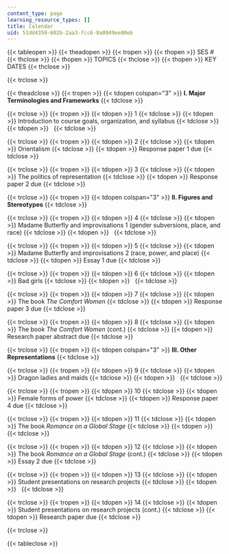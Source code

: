```yaml
---
content_type: page
learning_resource_types: []
title: Calendar
uid: 51dd4359-602b-2aa3-fcc6-8a0949ee80eb
---
```


{{< tableopen >}}
{{< theadopen >}}
{{< tropen >}}
{{< thopen >}}
SES #
{{< thclose >}}
{{< thopen >}}
TOPICS
{{< thclose >}}
{{< thopen >}}
KEY DATES
{{< thclose >}}

{{< trclose >}}

{{< theadclose >}}
{{< tropen >}}
{{< tdopen colspan="3" >}}
**I. Major Terminologies and Frameworks**
{{< tdclose >}}

{{< trclose >}}
{{< tropen >}}
{{< tdopen >}}
1
{{< tdclose >}}
{{< tdopen >}}
Introduction to course goals, organization, and syllabus
{{< tdclose >}}
{{< tdopen >}}
 
{{< tdclose >}}

{{< trclose >}}
{{< tropen >}}
{{< tdopen >}}
2
{{< tdclose >}}
{{< tdopen >}}
Orientalism
{{< tdclose >}}
{{< tdopen >}}
Response paper 1 due
{{< tdclose >}}

{{< trclose >}}
{{< tropen >}}
{{< tdopen >}}
3
{{< tdclose >}}
{{< tdopen >}}
The politics of representation
{{< tdclose >}}
{{< tdopen >}}
Response paper 2 due
{{< tdclose >}}

{{< trclose >}}
{{< tropen >}}
{{< tdopen colspan="3" >}}
**II. Figures and Stereotypes**
{{< tdclose >}}

{{< trclose >}}
{{< tropen >}}
{{< tdopen >}}
4
{{< tdclose >}}
{{< tdopen >}}
Madame Butterfly and improvisations 1 (gender subversions, place, and race)
{{< tdclose >}}
{{< tdopen >}}
 
{{< tdclose >}}

{{< trclose >}}
{{< tropen >}}
{{< tdopen >}}
5
{{< tdclose >}}
{{< tdopen >}}
Madame Butterfly and improvisations 2 (race, power, and place)
{{< tdclose >}}
{{< tdopen >}}
Essay 1 due
{{< tdclose >}}

{{< trclose >}}
{{< tropen >}}
{{< tdopen >}}
6
{{< tdclose >}}
{{< tdopen >}}
Bad girls
{{< tdclose >}}
{{< tdopen >}}
 
{{< tdclose >}}

{{< trclose >}}
{{< tropen >}}
{{< tdopen >}}
7
{{< tdclose >}}
{{< tdopen >}}
The book _The_ _Comfort Women_
{{< tdclose >}}
{{< tdopen >}}
Response paper 3 due
{{< tdclose >}}

{{< trclose >}}
{{< tropen >}}
{{< tdopen >}}
8
{{< tdclose >}}
{{< tdopen >}}
The book _The_ _Comfort Women_ (cont.)
{{< tdclose >}}
{{< tdopen >}}
Research paper abstract due
{{< tdclose >}}

{{< trclose >}}
{{< tropen >}}
{{< tdopen colspan="3" >}}
**III. Other Representations**
{{< tdclose >}}

{{< trclose >}}
{{< tropen >}}
{{< tdopen >}}
9
{{< tdclose >}}
{{< tdopen >}}
Dragon ladies and maids
{{< tdclose >}}
{{< tdopen >}}
 
{{< tdclose >}}

{{< trclose >}}
{{< tropen >}}
{{< tdopen >}}
10
{{< tdclose >}}
{{< tdopen >}}
Female forms of power
{{< tdclose >}}
{{< tdopen >}}
Response paper 4 due
{{< tdclose >}}

{{< trclose >}}
{{< tropen >}}
{{< tdopen >}}
11
{{< tdclose >}}
{{< tdopen >}}
The book _Romance on a Global Stage_
{{< tdclose >}}
{{< tdopen >}}
 
{{< tdclose >}}

{{< trclose >}}
{{< tropen >}}
{{< tdopen >}}
12
{{< tdclose >}}
{{< tdopen >}}
The book _Romance on a Global Stage_ (cont.)
{{< tdclose >}}
{{< tdopen >}}
Essay 2 due
{{< tdclose >}}

{{< trclose >}}
{{< tropen >}}
{{< tdopen >}}
13
{{< tdclose >}}
{{< tdopen >}}
Student presentations on research projects
{{< tdclose >}}
{{< tdopen >}}
 
{{< tdclose >}}

{{< trclose >}}
{{< tropen >}}
{{< tdopen >}}
14
{{< tdclose >}}
{{< tdopen >}}
Student presentations on research projects (cont.)
{{< tdclose >}}
{{< tdopen >}}
Research paper due
{{< tdclose >}}

{{< trclose >}}

{{< tableclose >}}